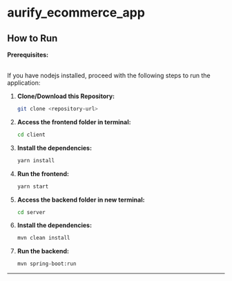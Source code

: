 # aurify_ecommerce_app



## How to Run


**Prerequisites:**

<br>
If you have nodejs installed, proceed with the following steps to run the application:



1. **Clone/Download this Repository:**
   ```bash
   git clone <repository-url>

2. **Access the frontend folder in terminal:**

    ```bash
   cd client
3. **Install the dependencies:**

    ```bash
   yarn install

4. **Run the frontend:**

    ```bash
    yarn start

5. **Access the backend folder in new terminal:**

    ```bash
   cd server

5. **Install the dependencies:**

    ```bash
   mvn clean install

6. **Run the backend:**

    ```bash
    mvn spring-boot:run
___
